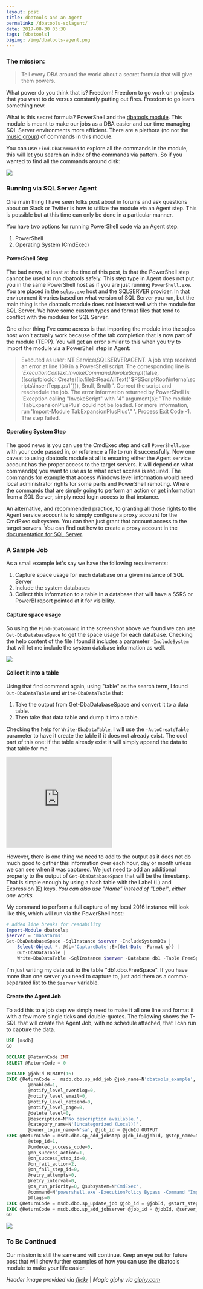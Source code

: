 ```yaml
---
layout: post
title: dbatools and an Agent
permalink: /dbatools-sqlagent/
date: 2017-08-30 03:30
tags: [dbatools]
bigimg: /img/dbatools-agent.png
---
```


### The mission:

> Tell every DBA around the world about a secret formula that will give them powers.

What power do you think that is? Freedom! Freedom to go work on projects that you want to do versus constantly putting out fires. Freedom to go learn something new.

What is this secret formula? PowerShell and the <a href="https://dbatools.io" target="_blank">dbatools module</a>. This module is meant to make our jobs as a DBA easier and our time managing SQL Server environments more efficient. There are a plethora (no not the <a href="https://youtu.be/OebItXu-QCk" target="_blank">music group</a>) of commands in this module. 

You can use `Find-DbaCommand` to explore all the commands in the module, this will let you search an index of the commands via pattern. So if you wanted to find all the commands around disk:

![](/img/dbatools-agent_finddbacommand.png)

### Running via SQL Server Agent

One main thing I have seen folks post about in forums and ask questions about on Slack or Twitter is how to utilize the module via an Agent step. This is possible but at this time can only be done in a particular manner. 

You have two options for running PowerShell code via an Agent step. 

1. PowerShell 
2. Operating System (CmdExec)

#### PowerShell Step

The bad news, at least at the time of this post, is that the PowerShell step cannot be used to run dbatools safely. This step type in Agent does not put you in the same PowerShell host as if you are just running `PowerShell.exe`. You are placed in the `sqlps.exe` host and the SQLSERVER provider. In that environment it varies based on what version of SQL Server you run, but the main thing is the dbatools module does not interact well with the module for SQL Server. We have some custom types and format files that tend to conflict with the modules for SQL Server.

One other thing I've come across is that importing the module into the sqlps host won't actually work because of the tab completion that is now part of the module (TEPP). You will get an error similar to this when you try to import the module via a PowerShell step in Agent:

> Executed as user: NT Service\SQLSERVERAGENT. A job step received an error at line 109 in a PowerShell script. The corresponding line is '$ExecutionContext.InvokeCommand.InvokeScript($false, ([scriptblock]::Create([io.file]::ReadAllText("$PSScriptRoot\internal\scripts\insertTepp.ps1"))), $null, $null)  '. Correct the script and reschedule the job. The error information returned by PowerShell is: 'Exception calling "InvokeScript" with "4" argument(s): "The module 'TabExpansionPlusPlus' could not be loaded. For more information, run 'Import-Module TabExpansionPlusPlus'."  '.  Process Exit Code -1.  The step failed.

#### Operating System Step

The good news is you can use the CmdExec step and call `PowerShell.exe` with your code passed in, or reference a file to run it successfully. Now one caveat to using dbatools module at all is ensuring either the Agent service account has the proper access to the target servers. It will depend on what command(s) you want to use as to what exact access is required. The commands for example that access Windows level information would need local administrator rights for some parts and PowerShell remoting. Where the commands that are simply going to perform an action or get information from a SQL Server, simply need login access to that instance. 

An alternative, and recommended practice, to granting all those rights to the Agent service account is to simply configure a proxy account for the CmdExec subsystem. You can then just grant that account access to the target servers. You can find out how to create a proxy account in the <a href="https://docs.microsoft.com/en-us/sql/ssms/agent/create-a-sql-server-agent-proxy" target="_blank">documentation for SQL Server</a>.

### A Sample Job

As a small example let's say we have the following requirements:

1. Capture space usage for each database on a given instance of SQL Server
2. Include the system databases
3. Collect this information to a table in a database that will have a SSRS or PowerBI report pointed at it for visibility.

#### Capture space usage

So using the `Find-DbaCommand` in the screenshot above we found we can use `Get-DbaDatabaseSpace` to get the space usage for each database. Checking the help content of the file I found it includes a parameter `-IncludeSystem` that will let me include the system database information as well.

![](/img/dbatools-agent_getdbadatabasespace.png)

#### Collect it into a table

Using that find command again, using "table" as the search term, I found `Out-DbaDataTable` and `Write-DbaDataTable` that:

1. Take the output from Get-DbaDatabaseSpace and convert it to a data table.
2. Then take that data table and dump it into a table.

Checking the help for `Write-DbaDataTable`, I will use the `-AutoCreateTable` parameter to have it create the table if it does not already exist. The cool part of this one: if the table already exist it will simply append the data to that table for me.

<iframe src="https://giphy.com/embed/ujUdrdpX7Ok5W" width="280" height="240" frameBorder="0" class="giphy-embed" allowFullScreen></iframe>

However, there is one thing we need to add to the output as it does not do much good to gather this information over each hour, day or month unless we can see when it was captured. We just need to add an additional property to the output of `Get-DbaDatabaseSpace` that will be the timestamp. That is simple enough by using a hash table with the Label (L) and Expression (E) keys. _You can also use "Name" instead of "Label", either one works._ 

My command to perform a full capture of my local 2016 instance will look like this, which will run via the PowerShell host:

```powershell
# added line breaks for readability
Import-Module dbatools;
$server = 'manatarms'
Get-DbaDatabaseSpace -SqlInstance $server -IncludeSystemDBs | 
	Select-Object *, @{L='CaptureDate';E={Get-Date -Format g}} | 
	Out-DbaDataTable | 
	Write-DbaDataTable -SqlInstance $server -Database db1 -Table FreeSpace -AutoCreateTable
```

I'm just writing my data out to the table "db1.dbo.FreeSpace". If you have more than one server you need to capture to, just add them as a comma-separated list to the `$server` variable.

#### Create the Agent Job

To add this to a job step we simply need to make it all one line and format it with a few more single ticks and double-quotes. The following shows the T-SQL that will create the Agent Job, with no schedule attached, that I can run to capture the data.

```sql
USE [msdb]
GO

DECLARE @ReturnCode INT
SELECT @ReturnCode = 0

DECLARE @jobId BINARY(16)
EXEC @ReturnCode =  msdb.dbo.sp_add_job @job_name=N'dbatools_example', 
		@enabled=1, 
		@notify_level_eventlog=0, 
		@notify_level_email=0, 
		@notify_level_netsend=0, 
		@notify_level_page=0, 
		@delete_level=0, 
		@description=N'No description available.', 
		@category_name=N'[Uncategorized (Local)]', 
		@owner_login_name=N'sa', @job_id = @jobId OUTPUT
EXEC @ReturnCode = msdb.dbo.sp_add_jobstep @job_id=@jobId, @step_name=N'dbatools_command', 
		@step_id=1, 
		@cmdexec_success_code=0, 
		@on_success_action=1, 
		@on_success_step_id=0, 
		@on_fail_action=2, 
		@on_fail_step_id=0, 
		@retry_attempts=0, 
		@retry_interval=0, 
		@os_run_priority=0, @subsystem=N'CmdExec', 
		@command=N'powershell.exe -ExecutionPolicy Bypass -Command "Import-Module dbatools; $server = ''manatarms''; Get-DbaDatabaseSpace -SqlInstance $server -IncludeSystemDBs | Select-Object *, @{L=''CaptureDate'';E={Get-Date -Format g}} | Out-DbaDataTable | Write-DbaDataTable -SqlInstance $server -Database db1 -Table FreeSpace -AutoCreateTable', 
		@flags=0
EXEC @ReturnCode = msdb.dbo.sp_update_job @job_id = @jobId, @start_step_id = 1
EXEC @ReturnCode = msdb.dbo.sp_add_jobserver @job_id = @jobId, @server_name = N'(local)'
GO
```

![](/img/dbatools-agent_captureddata.png)

### To Be Continued

Our mission is still the same and will continue. Keep an eye out for future post that will show further examples of how you can use the dbatools module to make your life easier.

_Header image provided via [flickr](https://flic.kr/p/ckpHpL)_ | _Magic giphy via [giphy.com](https://giphy.com/gifs/reactiongifs-ujUdrdpX7Ok5W)_

